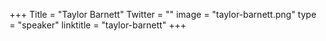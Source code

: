 +++
Title = "Taylor Barnett"
Twitter = ""
image = "taylor-barnett.png"
type = "speaker"
linktitle = "taylor-barnett"
+++

